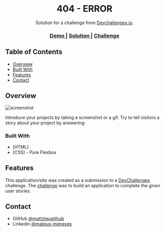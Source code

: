 <!-- Please update value in the {}  -->

<h1 align="center">404 - ERROR</h1>

<div align="center">
   Solution for a challenge from  <a href="http://devchallenges.io" target="_blank">Devchallenges.io</a>.
</div>

<div align="center">
  <h3>
    <a href="https://{your-demo-link.your-domain}">
      Demo
    </a>
    <span> | </span>
    <a href="https://404-error-devchallenge1.netlify.app/">
      Solution
    </a>
    <span> | </span>
    <a href="https://devchallenges.io/challenges/wBunSb7FPrIepJZAg0sY">
      Challenge
    </a>
  </h3>
</div>

<!-- TABLE OF CONTENTS -->

## Table of Contents

- [Overview](#overview)
- [Built With](#built-with)
- [Features](#features)
- [Contact](#contact)

<!-- OVERVIEW -->

## Overview

![screenshot](https://github.com/mattzteugithub/devChallenges-404-error/blob/main/screenshot%20projeto%20pronto.png)

Introduce your projects by taking a screenshot or a gif. Try to tell visitors a story about your project by answering:


### Built With

<!-- This section should list any major frameworks that you built your project using. Here are a few examples.-->

- [HTML] 
- [CSS] - Pure Flexbox


## Features

<!-- List the features of your application or follow the template. Don't share the figma file here :) -->

This application/site was created as a submission to a [DevChallenges](https://devchallenges.io/challenges) challenge. The [challenge](https://devchallenges.io/challenges/wBunSb7FPrIepJZAg0sY) was to build an application to complete the given user stories.


## Contact

- GitHub [@mattzteugithub](https://{github.com/mattzteugithub})
- Linkedin [@mateus-meneses](https://{linkedin.com/in/mateus-meneses})
